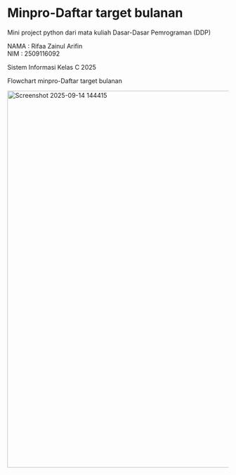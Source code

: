 # Minpro-Daftar target bulanan

Mini project python dari mata kuliah Dasar-Dasar Pemrograman (DDP)

NAMA : Rifaa Zainul Arifin
<br>
NIM  : 2509116092

Sistem Informasi Kelas C 2025

Flowchart minpro-Daftar target bulanan

<img width="736" height="857" alt="Screenshot 2025-09-14 144415" src="https://github.com/user-attachments/assets/dd51ff80-5383-4db0-85f0-2d57daf36744" />
